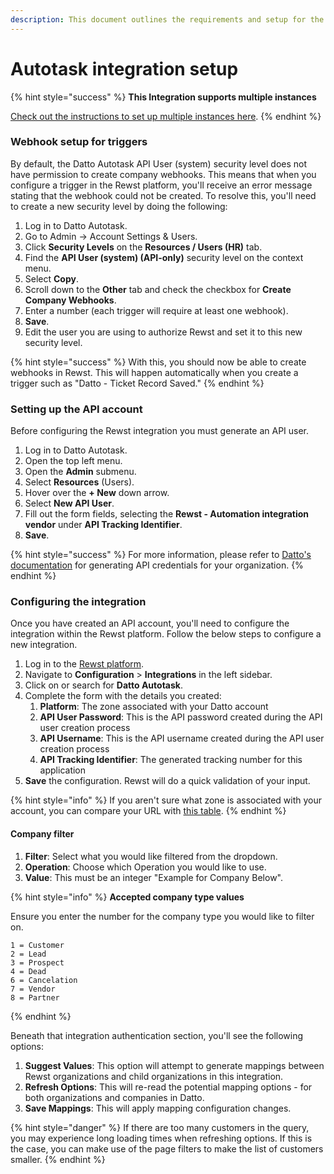 ```yaml
---
description: This document outlines the requirements and setup for the Datto integration.
---
```


# Autotask integration setup

{% hint style="success" %}
**This Integration supports multiple instances**

[Check out the instructions to set up multiple instances here](../../general/multi-instance-integration/multi-instance-integration-setup.md).
{% endhint %}

### Webhook setup for triggers

By default, the Datto Autotask API User (system) security level does not have permission to create company webhooks. This means that when you configure a trigger in the Rewst platform, you'll receive an error message stating that the webhook could not be created. To resolve this, you'll need to create a new security level by doing the following:

1. Log in to Datto Autotask.
2. Go to Admin → Account Settings & Users.
3. Click **Security Levels** on the **Resources / Users (HR)** tab.
4. Find the **API User (system) (API-only)** security level on the context menu.
5. Select **Copy**.
6. Scroll down to the **Other** tab and check the checkbox for **Create Company Webhooks**.
7. Enter a number (each trigger will require at least one webhook).
8. **Save**.  &#x20;
9. Edit the user you are using to authorize Rewst and set it to this new security level.

{% hint style="success" %}
With this, you should now be able to create webhooks in Rewst. This will happen automatically when you create a trigger such as "Datto - Ticket Record Saved."
{% endhint %}

### Setting up the API account

Before configuring the Rewst integration you must generate an API user.&#x20;

1. Log in to Datto Autotask.
2. Open the top left menu.
3. Open the **Admin** submenu.
4. Select **Resources** (Users).
5. Hover over the **+ New** down arrow.
6. Select **New API User**.
7. Fill out the form fields, selecting the **Rewst - Automation integration vendor** under **API Tracking Identifier**.
8. **Save**.

{% hint style="success" %}
For more information, please refer to [Datto's documentation](https://ww1.autotask.net/help/Content/4_Admin/1CompanySettings_Users/ResourcesUsersHR/Resources/API_User_Add_Edit.htm?Highlight=Generating%20API%20Credentials) for generating API credentials for your organization.
{% endhint %}

### Configuring the integration

Once you have created an API account, you'll need to configure the integration within the Rewst platform. Follow the below steps to configure a new integration.

1. Log in to the [Rewst platform](https://app.rewst.io/).
2. Navigate to **Configuration** > **Integrations** in the left sidebar.
3. Click on or search for **Datto Autotask**.
4. Complete the form with the details you created:
   1. **Platform**: The zone associated with your Datto account
   2. **API User Password**: This is the API password created during the API user creation process
   3. **API Username**: This is the API username created during the API user creation process
   4. **API Tracking Identifier**: The generated tracking number for this application
5. **Save** the configuration. Rewst will do a quick validation of your input.

{% hint style="info" %}
If you aren't sure what zone is associated with your account, you can compare your URL with [this table](https://www.autotask.net/help/DeveloperHelp/Content/APIs/REST/General_Topics/REST_Swagger_UI.htm).&#x20;
{% endhint %}

#### Company filter

1. **Filter**: Select what you would like filtered from the dropdown.
2. **Operation**: Choose which Operation you would like to use.
3. **Value**: This must be an integer "Example for Company Below".

{% hint style="info" %}
**Accepted company type values**

Ensure you enter the number for the company type you would like to filter on.

```
1 = Customer
2 = Lead
3 = Prospect
4 = Dead
6 = Cancelation
7 = Vendor
8 = Partner
```
{% endhint %}

Beneath that integration authentication section, you'll see the following options:

1. **Suggest Values**: This option will attempt to generate mappings between Rewst organizations and child organizations in this integration.
2. **Refresh Options**: This will re-read the potential mapping options - for both organizations and companies in Datto.
3. **Save Mappings**: This will apply mapping configuration changes.

{% hint style="danger" %}
If there are too many customers in the query, you may experience long loading times when refreshing options. If this is the case, you can make use of the page filters to make the list of customers smaller.&#x20;
{% endhint %}
